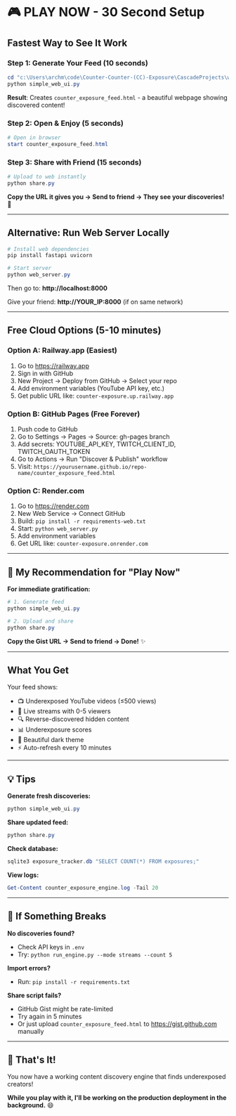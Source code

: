 # 🎮 PLAY NOW - 30 Second Setup

## Fastest Way to See It Work

### Step 1: Generate Your Feed (10 seconds)
```powershell
cd "c:\Users\archm\code\Counter-Counter-(CC)-Exposure\CascadeProjects\windsurf-project"
python simple_web_ui.py
```

**Result**: Creates `counter_exposure_feed.html` - a beautiful webpage showing discovered content!

### Step 2: Open & Enjoy (5 seconds)
```powershell
# Open in browser
start counter_exposure_feed.html
```

### Step 3: Share with Friend (15 seconds)
```powershell
# Upload to web instantly
python share.py
```

**Copy the URL it gives you → Send to friend → They see your discoveries!** 🎉

---

## Alternative: Run Web Server Locally

```powershell
# Install web dependencies
pip install fastapi uvicorn

# Start server
python web_server.py
```

Then go to: **http://localhost:8000**

Give your friend: **http://YOUR_IP:8000** (if on same network)

---

## Free Cloud Options (5-10 minutes)

### Option A: Railway.app (Easiest)
1. Go to https://railway.app
2. Sign in with GitHub
3. New Project → Deploy from GitHub → Select your repo
4. Add environment variables (YouTube API key, etc.)
5. Get public URL like: `counter-exposure.up.railway.app`

### Option B: GitHub Pages (Free Forever)
1. Push code to GitHub
2. Go to Settings → Pages → Source: gh-pages branch
3. Add secrets: YOUTUBE_API_KEY, TWITCH_CLIENT_ID, TWITCH_OAUTH_TOKEN
4. Go to Actions → Run "Discover & Publish" workflow
5. Visit: `https://yourusername.github.io/repo-name/counter_exposure_feed.html`

### Option C: Render.com
1. Go to https://render.com
2. New Web Service → Connect GitHub
3. Build: `pip install -r requirements-web.txt`
4. Start: `python web_server.py`
5. Add environment variables
6. Get URL like: `counter-exposure.onrender.com`

---

## 🎯 My Recommendation for "Play Now"

**For immediate gratification:**
```powershell
# 1. Generate feed
python simple_web_ui.py

# 2. Upload and share
python share.py
```

**Copy the Gist URL → Send to friend → Done!** ✨

---

## What You Get

Your feed shows:
- 📺 Underexposed YouTube videos (≤500 views)
- 🔴 Live streams with 0-5 viewers
- 🔍 Reverse-discovered hidden content
- 📊 Underexposure scores
- 🎨 Beautiful dark theme
- ⚡ Auto-refresh every 10 minutes

---

## 💡 Tips

**Generate fresh discoveries:**
```powershell
python simple_web_ui.py
```

**Share updated feed:**
```powershell
python share.py
```

**Check database:**
```powershell
sqlite3 exposure_tracker.db "SELECT COUNT(*) FROM exposures;"
```

**View logs:**
```powershell
Get-Content counter_exposure_engine.log -Tail 20
```

---

## 🚨 If Something Breaks

**No discoveries found?**
- Check API keys in `.env`
- Try: `python run_engine.py --mode streams --count 5`

**Import errors?**
- Run: `pip install -r requirements.txt`

**Share script fails?**
- GitHub Gist might be rate-limited
- Try again in 5 minutes
- Or just upload `counter_exposure_feed.html` to https://gist.github.com manually

---

## 🎉 That's It!

You now have a working content discovery engine that finds underexposed creators!

**While you play with it, I'll be working on the production deployment in the background.** 😄

